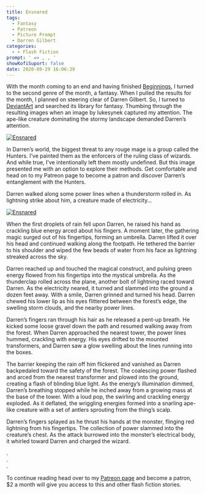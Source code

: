 ```yaml
---
title: Ensnared
tags:
  - Fantasy
  - Patreon
  - Picture Prompt
  - Darren Gilbert
categories:
  - - Flash Fiction
prompt: ' => , , '
showKofiSuport: false
date: 2020-09-29 16:06:39
---
```


With the month coming to an end and having finished [Beginnings](/archives/2020/09/28/beginnings), I turned to the second genre of the month, a fantasy. When I pulled the results for the month, I planned on steering clear of Darren Gilbert. So, I turned to [DeviantArt](https://www.deviantart.com/) and searched its library for fantasy. Thumbing through the resulting images when an image by lukesynek captured my attention. The ape-like creature dominating the stormy landscape demanded Darren’s attention.<!-- more -->

<div class="center">

[![Ensnared](https://images-wixmp-ed30a86b8c4ca887773594c2.wixmp.com/f/070a47e7-a1ed-45ac-8844-c1fc1cf09727/de56ccj-dbce7af9-7be3-4a3b-b68d-30d95d219b02.jpg/v1/fill/w_1280,h_610,q_75,strp/high_voltage_by_lukesynek_de56ccj-fullview.jpg?token=eyJ0eXAiOiJKV1QiLCJhbGciOiJIUzI1NiJ9.eyJzdWIiOiJ1cm46YXBwOiIsImlzcyI6InVybjphcHA6Iiwib2JqIjpbW3siaGVpZ2h0IjoiPD02MTAiLCJwYXRoIjoiXC9mXC8wNzBhNDdlNy1hMWVkLTQ1YWMtODg0NC1jMWZjMWNmMDk3MjdcL2RlNTZjY2otZGJjZTdhZjktN2JlMy00YTNiLWI2OGQtMzBkOTVkMjE5YjAyLmpwZyIsIndpZHRoIjoiPD0xMjgwIn1dXSwiYXVkIjpbInVybjpzZXJ2aWNlOmltYWdlLm9wZXJhdGlvbnMiXX0.sXm-TK_w1dQJNe787jsSNBocOMOzREJ_12AUkNH0Xb0 "High Voltage by lukesynek")](https://www.deviantart.com/lukesynek/art/High-Voltage-855220483)

</div>

In Darren’s world, the biggest threat to any rouge mage is a group called the Hunters. I’ve painted them as the enforcers of the ruling class of wizards. And while true, I’ve intentionally left them mostly undefined. But this image presented me with an option to explore their methods. Get comfortable and head on to my Patreon page to become a patron and discover Darren’s entanglement with the Hunters.

Darren walked along some power lines when a thunderstorm rolled in. As lightning strike about him, a creature made of electricity…

<div class="center">

[![Ensnared](/images/patreon-flash-fiction/2020/ensnared.png "Ensnared")](https://www.patreon.com/posts/42094847)

</div>

When the first droplets of rain fell upon Darren, he raised his hand as crackling blue energy arced about his fingers. A moment later, the gathering magic surged out of his fingertips, forming an umbrella. Darren lifted it over his head and continued walking along the footpath. He tethered the barrier to his shoulder and wiped the few beads of water from his face as lightning streaked across the sky.

Darren reached up and touched the magical construct, and pulsing green energy flowed from his fingertips into the mystical umbrella. As the thunderclap rolled across the plane, another bolt of lightning raced toward Darren. As the electricity neared, it turned and slammed into the ground a dozen feet away. With a smile, Darren grinned and turned his head. Darren chewed his lower lip as his eyes flittered between the forest’s edge, the swelling storm clouds, and the nearby power lines.

Darren’s fingers ran through his hair as he released a pent-up breath. He kicked some loose gravel down the path and resumed walking away from the forest. When Darren approached the nearest tower, the power lines hummed, crackling with energy. His eyes drifted to the mounted transformers, and Darren saw a glow swelling about the lines running into the boxes.

The barrier keeping the rain off him flickered and vanished as Darren backpedaled toward the safety of the forest. The coalescing power flashed and arced from the nearest transformer and plowed into the ground, creating a flash of blinding blue light. As the energy’s illumination dimmed, Darren’s breathing stopped while he inched away from a growing mass at the base of the tower. With a loud pop, the swirling and crackling energy exploded. As it deflated, the wriggling energies formed into a snarling ape-like creature with a set of antlers sprouting from the thing’s scalp.

Darren’s fingers splayed as he thrust his hands at the monster, flinging red lightning from his fingertips. The collection of power slammed into the creature’s chest. As the attack burrowed into the monster’s electrical body, it whirled toward Darren and charged the wizard.

<div class="center story-ellipses">

.</br>
.</br>
.</br>

</div>

<div>

To continue reading head over to my [Patreon page](https://www.patreon.com/posts/42094847) and become a patron, $2 a month will give you access to this and other flash fiction stories.

</div>